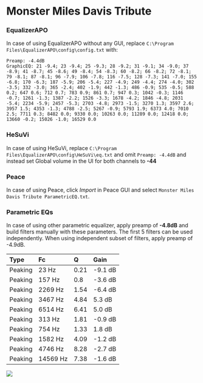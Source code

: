 # Monster Miles Davis Tribute

### EqualizerAPO
In case of using EqualizerAPO without any GUI, replace `C:\Program Files\EqualizerAPO\config\config.txt`
with:
```
Preamp: -4.4dB
GraphicEQ: 21 -9.4; 23 -9.4; 25 -9.3; 28 -9.2; 31 -9.1; 34 -9.0; 37 -8.9; 41 -8.7; 45 -8.6; 49 -8.4; 54 -8.3; 60 -8.2; 66 -8.2; 72 -8.1; 79 -8.1; 87 -8.1; 96 -7.9; 106 -7.8; 116 -7.5; 128 -7.3; 141 -7.0; 155 -6.8; 170 -6.3; 187 -5.9; 206 -5.4; 227 -4.9; 249 -4.4; 274 -4.0; 302 -3.5; 332 -3.0; 365 -2.4; 402 -1.9; 442 -1.3; 486 -0.9; 535 -0.5; 588 0.2; 647 0.6; 712 0.7; 783 0.9; 861 0.7; 947 0.3; 1042 -0.3; 1146 -0.7; 1261 -1.3; 1387 -2.2; 1526 -3.3; 1678 -4.2; 1846 -4.8; 2031 -5.4; 2234 -5.9; 2457 -5.3; 2703 -4.8; 2973 -1.5; 3270 1.3; 3597 2.6; 3957 1.5; 4353 -1.3; 4788 -2.5; 5267 -0.9; 5793 1.9; 6373 4.0; 7010 2.5; 7711 0.3; 8482 0.0; 9330 0.0; 10263 0.0; 11289 0.0; 12418 0.0; 13660 -0.2; 15026 -1.0; 16529 0.0
```

### HeSuVi
In case of using HeSuVi, replace `C:\Program Files\EqualizerAPO\config\HeSuVi\eq.txt` and omit `Preamp:
-4.4dB` and instead set Global volume in the UI for both channels to **-44**

### Peace
In case of using Peace, click *Import* in Peace GUI and select `Monster Miles Davis Tribute ParametricEQ.txt`.

### Parametric EQs
In case of using other parametric equalizer, apply preamp of **-4.8dB** and build filters manually
with these parameters. The first 5 filters can be used independently.
When using independent subset of filters, apply preamp of -4.9dB.

| Type    | Fc       |    Q | Gain    |
|:--------|:---------|:-----|:--------|
| Peaking | 23 Hz    | 0.21 | -9.1 dB |
| Peaking | 157 Hz   | 0.8  | -3.6 dB |
| Peaking | 2269 Hz  | 1.54 | -6.4 dB |
| Peaking | 3467 Hz  | 4.84 | 5.3 dB  |
| Peaking | 6514 Hz  | 6.41 | 5.0 dB  |
| Peaking | 313 Hz   | 1.81 | -0.9 dB |
| Peaking | 754 Hz   | 1.33 | 1.8 dB  |
| Peaking | 1582 Hz  | 4.09 | -1.2 dB |
| Peaking | 4746 Hz  | 8.28 | -2.7 dB |
| Peaking | 14569 Hz | 7.38 | -1.6 dB |

![](https://raw.githubusercontent.com/jaakkopasanen/AutoEq/master/results/innerfidelity/sbaf-serious/Monster%20Miles%20Davis%20Tribute/Monster%20Miles%20Davis%20Tribute.png)